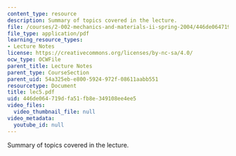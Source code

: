 ```yaml
---
content_type: resource
description: Summary of topics covered in the lecture.
file: /courses/2-002-mechanics-and-materials-ii-spring-2004/446de064719dfa51fb8e349108ee4ee5_lec5.pdf
file_type: application/pdf
learning_resource_types:
- Lecture Notes
license: https://creativecommons.org/licenses/by-nc-sa/4.0/
ocw_type: OCWFile
parent_title: Lecture Notes
parent_type: CourseSection
parent_uid: 54a325eb-e800-5924-972f-08611aabb551
resourcetype: Document
title: lec5.pdf
uid: 446de064-719d-fa51-fb8e-349108ee4ee5
video_files:
  video_thumbnail_file: null
video_metadata:
  youtube_id: null
---
```

Summary of topics covered in the lecture.